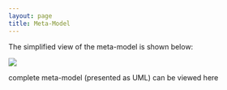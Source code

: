 ```yaml
---
layout: page
title: Meta-Model
---
```


The simplified view of the meta-model is shown below:

![](http://nafdocs.org/wp-content/uploads/2013/09/high-level-modem-web.png)


complete meta-model (presented as UML) can be viewed here
